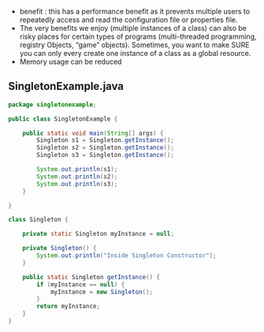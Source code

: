 - benefit : this has a performance benefit as it prevents multiple users to repeatedly access and read the configuration file or properties file.
- The very benefits we enjoy (multiple instances of a class) can also be risky places for certain types of programs (multi-threaded programming, registry Objects, “game” objects). Sometimes, you want to make SURE you can only every create one instance of a class as a global resource.
- Memory usage can be reduced

## SingletonExample.java
```java
package singletonexample;

public class SingletonExample {

    public static void main(String[] args) {
        Singleton s1 = Singleton.getInstance();
        Singleton s2 = Singleton.getInstance();
        Singleton s3 = Singleton.getInstance();

        System.out.println(s1);
        System.out.println(s2);
        System.out.println(s3);
    }

}

class Singleton {

    private static Singleton myInstance = null;

    private Singleton() {
        System.out.println("Inside Singleton Constructor");
    }

    public static Singleton getInstance() {
        if (myInstance == null) {
            myInstance = new Singleton();
        }
        return myInstance;
    }
}

```